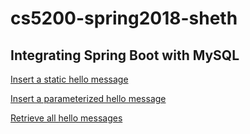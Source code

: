 # cs5200-spring2018-sheth


## Integrating Spring Boot with MySQL

[Insert a static hello message](http://cs5200-spring2018-sheth.us-east-1.elasticbeanstalk.com/api/hello/insert)

[Insert a parameterized hello message](http://cs5200-spring2018-sheth.us-east-1.elasticbeanstalk.com/api/hello/insert/CS5200Spring2018)

[Retrieve all hello messages](http://cs5200-spring2018-sheth.us-east-1.elasticbeanstalk.com/api/hello/select/all)
